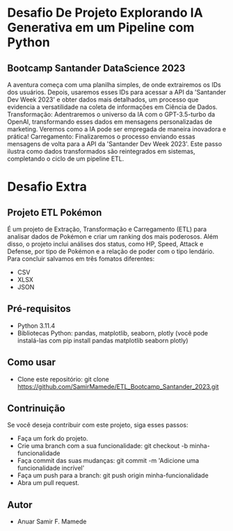# Desafio De Projeto Explorando IA Generativa em um Pipeline com Python
## Bootcamp Santander DataScience 2023

A aventura começa com uma planilha simples, de onde extrairemos os IDs dos usuários. Depois, usaremos esses IDs para acessar a API da 'Santander Dev Week 2023' e
obter dados mais detalhados, um processo que evidencia a versatilidade na coleta de informações em Ciência de Dados. Transformação: Adentraremos o universo da IA 
com o GPT-3.5-turbo da OpenAI, transformando esses dados em mensagens personalizadas de marketing. Veremos como a IA pode ser empregada de maneira inovadora e prática! 
Carregamento: Finalizaremos o processo enviando essas mensagens de volta para a API da 'Santander Dev Week 2023'. Este passo ilustra como dados transformados são 
reintegrados em sistemas, completando o ciclo de um pipeline ETL.

# Desafio Extra
## Projeto ETL Pokémon

É um projeto de Extração, Transformação e Carregamento (ETL) para analisar dados de Pokémon e criar um ranking dos mais poderosos. Além disso, o projeto inclui análises
dos status, como HP, Speed, Attack e Defense, por tipo de Pokémon e a relação de poder com o tipo lendário. Para concluir salvamos em três fomatos diferentes:
- CSV
- XLSX
- JSON

## Pré-requisitos
- Python 3.11.4
- Bibliotecas Python: pandas, matplotlib, seaborn, plotly (você pode instalá-las com pip install pandas matplotlib seaborn plotly)

## Como usar
- Clone este repositório:
   git clone https://github.com/SamirMamede/ETL_Bootcamp_Santander_2023.git

## Contrinuição
Se você deseja contribuir com este projeto, siga esses passos:
- Faça um fork do projeto.
- Crie uma branch com a sua funcionalidade: git checkout -b minha-funcionalidade
- Faça commit das suas mudanças: git commit -m 'Adicione uma funcionalidade incrível'
- Faça um push para a branch: git push origin minha-funcionalidade
- Abra um pull request.

## Autor
- Anuar Samir F. Mamede
